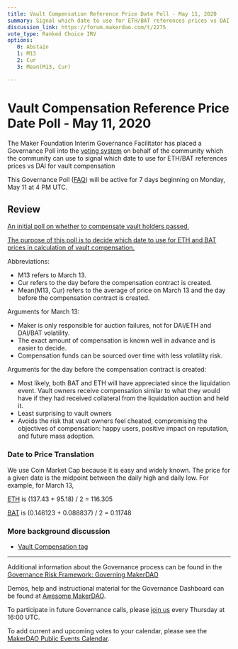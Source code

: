 ```yaml
---
title: Vault Compensation Reference Price Date Poll - May 11, 2020
summary: Signal which date to use for ETH/BAT references prices vs DAI for vault compensation
discussion_link: https://forum.makerdao.com/t/2275
vote_type: Ranked Choice IRV
options:
   0: Abstain
   1: M13
   2: Cur
   3: Mean(M13, Cur)

---
```

# Vault Compensation Reference Price Date Poll - May 11, 2020

The Maker Foundation Interim Governance Facilitator has placed a Governance Poll into the [voting system](https://vote.makerdao.com/polling) on behalf of the community which the community can use to signal which date to use for ETH/BAT references prices vs DAI for vault compensation

This Governance Poll ([FAQ](https://community-development.makerdao.com/makerdao-scd-faqs/scd-faqs/governance)) will be active for 7 days beginning on Monday, May 11 at 4 PM UTC.

## Review

[An initial poll on whether to compensate vault holders passed.](https://vote.makerdao.com/polling-proposal/qmwfvvguaf8rz8xwgv2cqnzzt9t5h6epzh17qmk2ue99y4)

[The purpose of this poll is to decide which date to use for ETH and BAT prices in calculation of vault compensation.](https://forum.makerdao.com/t/fund-gitcoin-grant-to-build-vault-compensation-smart-contract/2273)

Abbreviations:
- M13 refers to March 13.
- Cur refers to the day before the compensation contract is created.
- Mean(M13, Cur) refers to the average of price on March 13 and the day before the compensation contract is created.

Arguments for March 13:
- Maker is only responsible for auction failures, not for DAI/ETH and DAI/BAT volatility.
- The exact amount of compensation is known well in advance and is easier to decide.
- Compensation funds can be sourced over time with less volatility risk.

Arguments for the day before the compensation contract is created:
- Most likely, both BAT and ETH will have appreciated since the liquidation event. Vault owners receive compensation similar to what they would have if they had received collateral from the liquidation auction and held it.
- Least surprising to vault owners
- Avoids the risk that vault owners feel cheated, compromising the objectives of compensation: happy users, positive impact on reputation, and future mass adoption.

### Date to Price Translation

We use Coin Market Cap because it is easy and widely known.  The price for a given date is the midpoint between the daily high and daily low. For example, for March 13,

[ETH](https://coinmarketcap.com/currencies/ethereum/historical-data/?start=20200311&end=20200314) is (137.43 + 95.18) / 2 = 116.305

[BAT](https://coinmarketcap.com/currencies/basic-attention-token/historical-data/?start=20200311&end=20200314) is (0.146123 + 0.088837) / 2 = 0.11748

### More background discussion

* [Vault Compensation tag](https://forum.makerdao.com/tag/vault-compensation)

---

Additional information about the Governance process can be found in the [Governance Risk Framework: Governing MakerDAO](https://community-development.makerdao.com/governance/governance-risk-framework)

Demos, help and instructional material for the Governance Dashboard can be found at [Awesome MakerDAO](https://awesome.makerdao.com/#voting).

To participate in future Governance calls, please [join us](https://community-development.makerdao.com/governance/governance-and-risk-meetings) every Thursday at 16:00 UTC.

To add current and upcoming votes to your calendar, please see the [MakerDAO Public Events Calendar](https://calendar.google.com/calendar/embed?src=makerdao.com_3efhm2ghipksegl009ktniomdk%40group.calendar.google.com&ctz=America%2FLos_Angeles).
